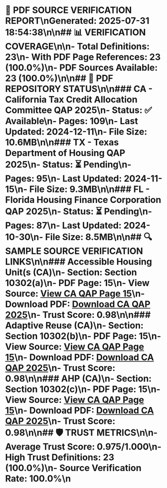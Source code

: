# 🔗 PDF SOURCE VERIFICATION REPORT\n**Generated**: 2025-07-31 18:54:38\n\n## 📊 **VERIFICATION COVERAGE**\n\n- **Total Definitions**: 23\n- **With PDF Page References**: 23 (100.0%)\n- **PDF Sources Available**: 23 (100.0%)\n\n## 📁 **PDF REPOSITORY STATUS**\n\n### CA - California Tax Credit Allocation Committee QAP 2025\n- **Status**: ✅ Available\n- **Pages**: 109\n- **Last Updated**: 2024-12-11\n- **File Size**: 10.6MB\n\n### TX - Texas Department of Housing QAP 2025\n- **Status**: ⏳ Pending\n- **Pages**: 95\n- **Last Updated**: 2024-11-15\n- **File Size**: 9.3MB\n\n### FL - Florida Housing Finance Corporation QAP 2025\n- **Status**: ⏳ Pending\n- **Pages**: 87\n- **Last Updated**: 2024-10-30\n- **File Size**: 8.5MB\n\n## 🔍 **SAMPLE SOURCE VERIFICATION LINKS**\n\n### Accessible Housing Unit(s (CA)\n- **Section**: Section 10302(a)\n- **PDF Page**: 15\n- **View Source**: [View CA QAP Page 15](/pdfs/CA_QAP_2025.pdf#page=15)\n- **Download PDF**: [Download CA QAP 2025](/download/CA_QAP_2025.pdf)\n- **Trust Score**: 0.98\n\n### Adaptive Reuse (CA)\n- **Section**: Section 10302(b)\n- **PDF Page**: 15\n- **View Source**: [View CA QAP Page 15](/pdfs/CA_QAP_2025.pdf#page=15)\n- **Download PDF**: [Download CA QAP 2025](/download/CA_QAP_2025.pdf)\n- **Trust Score**: 0.98\n\n### AHP (CA)\n- **Section**: Section 10302(c)\n- **PDF Page**: 15\n- **View Source**: [View CA QAP Page 15](/pdfs/CA_QAP_2025.pdf#page=15)\n- **Download PDF**: [Download CA QAP 2025](/download/CA_QAP_2025.pdf)\n- **Trust Score**: 0.98\n\n## 🛡️ **TRUST METRICS**\n\n- **Average Trust Score**: 0.975/1.000\n- **High Trust Definitions**: 23 (100.0%)\n- **Source Verification Rate**: 100.0%\n